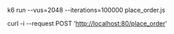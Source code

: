 k6 run --vus=2048 --iterations=100000 place_order.js

curl -i --request POST '<http://localhost:80/place_order>'

